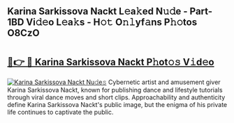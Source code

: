 ## Karina Sarkissova Nackt L𝚎a𝚔ed N𝚞𝚍e - Part-1BD Vi𝚍𝚎o L𝚎a𝚔s - H𝚘𝚝 O𝚗𝚕yf𝚊ns P𝚑𝚘tos O8CzO

# <h2><a href="http://kf4wiv.oniu.top/?m=Karina+Sarkissova+Nackt">🔗👉 🔴 Karina Sarkissova Nackt P𝚑ot𝚘𝚜 V𝚒d𝚎o</a></h2>

[![Karina Sarkissova Nackt Nu𝚍e𝚜](https://i.imgur.com/0qMVB7G.gif)](http://kf4wiv.oniu.top/?m=Karina+Sarkissova+Nackt)
Cybernetic artist and amusement giver Karina Sarkissova Nackt, known for publishing dance and lifestyle tutorials through viral dance moves and short clips. Approachability and authenticity define Karina Sarkissova Nackt's public image, but the enigma of his private life continues to captivate the public.  
